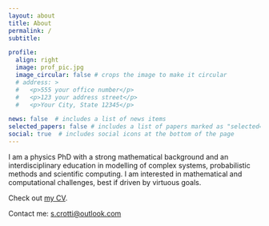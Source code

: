 ```yaml
---
layout: about
title: About
permalink: /
subtitle:

profile:
  align: right
  image: prof_pic.jpg
  image_circular: false # crops the image to make it circular
  # address: >
  #   <p>555 your office number</p>
  #   <p>123 your address street</p>
  #   <p>Your City, State 12345</p>

news: false  # includes a list of news items
selected_papers: false # includes a list of papers marked as "selected={true}"
social: true  # includes social icons at the bottom of the page
---
```


I am a physics PhD with a strong mathematical background and an interdisciplinary education in modelling of complex systems, probabilistic methods and scientific computing.
I am interested in mathematical and computational challenges, best if driven by virtuous goals.

Check out [my CV](/assets/pdf/cv.pdf).

Contact me: [s.crotti@outlook.com](mailto:s.crotti@outlook.com)